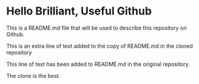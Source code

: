 # Hello Brilliant, Useful Github

This is a README.md file that will be used to describe this
repository on Github.

This is an extra line of text added to the copy
of README.md in the cloned repository

This line of text has been added to README.md in the
original repository.

The clone is the best.
